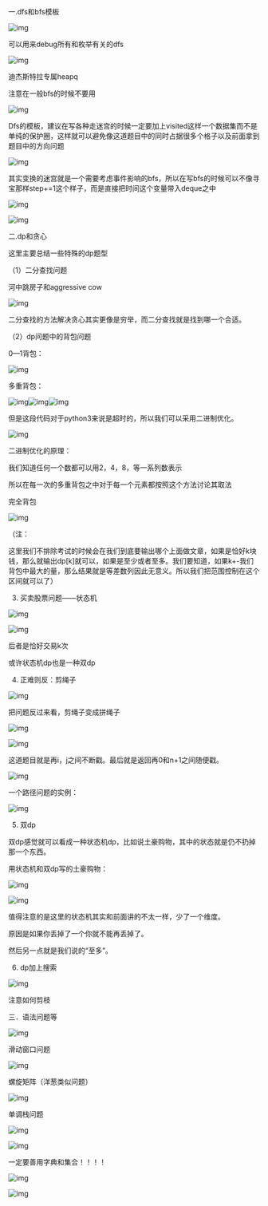 
一.dfs和bfs模板

![img](file:///C:\Users\29910\AppData\Local\Temp\ksohtml15928\wps1.jpg) 

可以用来debug所有和枚举有关的dfs

![img](file:///C:\Users\29910\AppData\Local\Temp\ksohtml15928\wps2.jpg) 

迪杰斯特拉专属heapq

注意在一般bfs的时候不要用

![img](file:///C:\Users\29910\AppData\Local\Temp\ksohtml15928\wps3.jpg) 

Dfs的模板，建议在写各种走迷宫的时候一定要加上visited这样一个数据集而不是单纯的保护圈，这样就可以避免像这道题目中的同时占据很多个格子以及前面拿到题目中的方向问题

![img](file:///C:\Users\29910\AppData\Local\Temp\ksohtml15928\wps4.jpg) 

其实变换的迷宫就是一个需要考虑事件影响的bfs，所以在写bfs的时候可以不像寻宝那样step+=1这个样子，而是直接把时间这个变量带入deque之中

![img](file:///C:\Users\29910\AppData\Local\Temp\ksohtml15928\wps5.jpg) 

![img](file:///C:\Users\29910\AppData\Local\Temp\ksohtml15928\wps6.jpg) 

二.dp和贪心

这里主要总结一些特殊的dp题型

（1）二分查找问题

河中跳房子和aggressive cow

![img](file:///C:\Users\29910\AppData\Local\Temp\ksohtml15928\wps7.jpg) 

二分查找的方法解决贪心其实更像是穷举，而二分查找就是找到哪一个合适。

（2）dp问题中的背包问题

0—1背包：

![img](file:///C:\Users\29910\AppData\Local\Temp\ksohtml15928\wps8.jpg) 

多重背包：

![img](file:///C:\Users\29910\AppData\Local\Temp\ksohtml15928\wps9.png)![img](file:///C:\Users\29910\AppData\Local\Temp\ksohtml15928\wps10.png)![img](file:///C:\Users\29910\AppData\Local\Temp\ksohtml15928\wps11.jpg) 

但是这段代码对于python3来说是超时的，所以我们可以采用二进制优化。

 

 

![img](file:///C:\Users\29910\AppData\Local\Temp\ksohtml15928\wps12.jpg) 

二进制优化的原理：

我们知道任何一个数都可以用2，4，8，等一系列数表示

所以在每一次的多重背包之中对于每一个元素都按照这个方法讨论其取法

完全背包

![img](file:///C:\Users\29910\AppData\Local\Temp\ksohtml15928\wps13.jpg) 

（注：

这里我们不排除考试的时候会在我们到底要输出哪个上面做文章，如果是恰好k块钱，那么就输出dp[k]就可以，如果是至少或者至多。我们要知道，如果k+-我们背包中最大的量，那么结果就是等差数列因此无意义。所以我们把范围控制在这个区间就可以了）

3. 买卖股票问题——状态机

![img](file:///C:\Users\29910\AppData\Local\Temp\ksohtml15928\wps14.jpg) 

![img](file:///C:\Users\29910\AppData\Local\Temp\ksohtml15928\wps15.jpg) 

后者是恰好交易k次

或许状态机dp也是一种双dp

4. 正难则反：剪绳子

![img](file:///C:\Users\29910\AppData\Local\Temp\ksohtml15928\wps16.jpg) 

把问题反过来看，剪绳子变成拼绳子

![img](file:///C:\Users\29910\AppData\Local\Temp\ksohtml15928\wps17.jpg) 

![img](file:///C:\Users\29910\AppData\Local\Temp\ksohtml15928\wps18.jpg) 

这道题目就是再i，j之间不断戳。最后就是返回再0和n+1之间随便戳。

![img](file:///C:\Users\29910\AppData\Local\Temp\ksohtml15928\wps19.jpg) 

一个路径问题的实例：

![img](file:///C:\Users\29910\AppData\Local\Temp\ksohtml15928\wps20.jpg) 

5. 双dp

双dp感觉就可以看成一种状态机dp，比如说土豪购物，其中的状态就是仍不扔掉那一个东西。

用状态机和双dp写的土豪购物：

 

![img](file:///C:\Users\29910\AppData\Local\Temp\ksohtml15928\wps21.jpg) 

![img](file:///C:\Users\29910\AppData\Local\Temp\ksohtml15928\wps22.jpg) 

值得注意的是这里的状态机其实和前面讲的不太一样，少了一个维度。

原因是如果你丢掉了一个你就不能再丢掉了。

然后另一点就是我们说的“至多”。

6. dp加上搜索

![img](file:///C:\Users\29910\AppData\Local\Temp\ksohtml15928\wps23.jpg) 

注意如何剪枝

三．语法问题等

![img](file:///C:\Users\29910\AppData\Local\Temp\ksohtml15928\wps24.jpg) 

滑动窗口问题

![img](file:///C:\Users\29910\AppData\Local\Temp\ksohtml15928\wps25.jpg) 

螺旋矩阵（洋葱类似问题）

![img](file:///C:\Users\29910\AppData\Local\Temp\ksohtml15928\wps26.jpg) 

单调栈问题

![img](file:///C:\Users\29910\AppData\Local\Temp\ksohtml15928\wps27.jpg) 

![img](file:///C:\Users\29910\AppData\Local\Temp\ksohtml15928\wps28.jpg) 

一定要善用字典和集合！！！！

![img](file:///C:\Users\29910\AppData\Local\Temp\ksohtml15928\wps29.jpg) 

![img](file:///C:\Users\29910\AppData\Local\Temp\ksohtml15928\wps30.jpg) 
